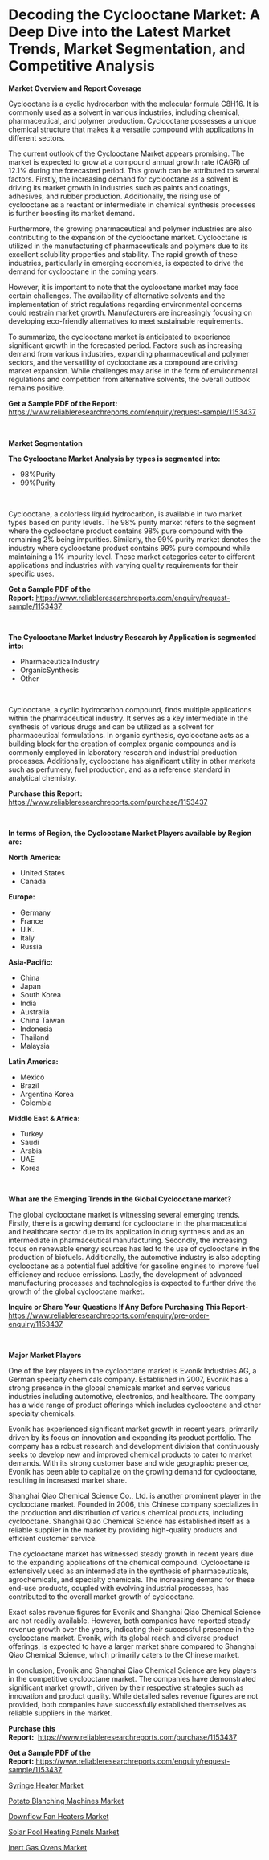 <p><h1>Decoding the Cyclooctane Market: A Deep Dive into the Latest Market Trends, Market Segmentation, and Competitive Analysis</h1></p><p><strong>Market Overview and Report Coverage</strong></p>
<p><p>Cyclooctane is a cyclic hydrocarbon with the molecular formula C8H16. It is commonly used as a solvent in various industries, including chemical, pharmaceutical, and polymer production. Cyclooctane possesses a unique chemical structure that makes it a versatile compound with applications in different sectors.</p><p>The current outlook of the Cyclooctane Market appears promising. The market is expected to grow at a compound annual growth rate (CAGR) of 12.1% during the forecasted period. This growth can be attributed to several factors. Firstly, the increasing demand for cyclooctane as a solvent is driving its market growth in industries such as paints and coatings, adhesives, and rubber production. Additionally, the rising use of cyclooctane as a reactant or intermediate in chemical synthesis processes is further boosting its market demand.</p><p>Furthermore, the growing pharmaceutical and polymer industries are also contributing to the expansion of the cyclooctane market. Cyclooctane is utilized in the manufacturing of pharmaceuticals and polymers due to its excellent solubility properties and stability. The rapid growth of these industries, particularly in emerging economies, is expected to drive the demand for cyclooctane in the coming years.</p><p>However, it is important to note that the cyclooctane market may face certain challenges. The availability of alternative solvents and the implementation of strict regulations regarding environmental concerns could restrain market growth. Manufacturers are increasingly focusing on developing eco-friendly alternatives to meet sustainable requirements.</p><p>To summarize, the cyclooctane market is anticipated to experience significant growth in the forecasted period. Factors such as increasing demand from various industries, expanding pharmaceutical and polymer sectors, and the versatility of cyclooctane as a compound are driving market expansion. While challenges may arise in the form of environmental regulations and competition from alternative solvents, the overall outlook remains positive.</p></p>
<p><strong>Get a Sample PDF of the Report:</strong> <a href="https://www.reliableresearchreports.com/enquiry/request-sample/1153437">https://www.reliableresearchreports.com/enquiry/request-sample/1153437</a></p>
<p>&nbsp;</p>
<p><strong>Market Segmentation</strong></p>
<p><strong>The Cyclooctane Market Analysis by types is segmented into:</strong></p>
<p><ul><li>98%Purity</li><li>99%Purity</li></ul></p>
<p>&nbsp;</p>
<p><p>Cyclooctane, a colorless liquid hydrocarbon, is available in two market types based on purity levels. The 98% purity market refers to the segment where the cyclooctane product contains 98% pure compound with the remaining 2% being impurities. Similarly, the 99% purity market denotes the industry where cyclooctane product contains 99% pure compound while maintaining a 1% impurity level. These market categories cater to different applications and industries with varying quality requirements for their specific uses.</p></p>
<p><strong>Get a Sample PDF of the Report:</strong>&nbsp;<a href="https://www.reliableresearchreports.com/enquiry/request-sample/1153437">https://www.reliableresearchreports.com/enquiry/request-sample/1153437</a></p>
<p>&nbsp;</p>
<p><strong>The Cyclooctane Market Industry Research by Application is segmented into:</strong></p>
<p><ul><li>PharmaceuticalIndustry</li><li>OrganicSynthesis</li><li>Other</li></ul></p>
<p>&nbsp;</p>
<p><p>Cyclooctane, a cyclic hydrocarbon compound, finds multiple applications within the pharmaceutical industry. It serves as a key intermediate in the synthesis of various drugs and can be utilized as a solvent for pharmaceutical formulations. In organic synthesis, cyclooctane acts as a building block for the creation of complex organic compounds and is commonly employed in laboratory research and industrial production processes. Additionally, cyclooctane has significant utility in other markets such as perfumery, fuel production, and as a reference standard in analytical chemistry.</p></p>
<p><strong>Purchase this Report:</strong>&nbsp; <a href="https://www.reliableresearchreports.com/purchase/1153437">https://www.reliableresearchreports.com/purchase/1153437</a></p>
<p>&nbsp;</p>
<p><strong>In terms of Region, the Cyclooctane Market Players available by Region are:</strong></p>
<p>
    <p> <strong> North America: </strong>
        <ul>
            <li>United States</li>
            <li>Canada</li>
        </ul>
        </p> 
    <p> <strong> Europe: </strong>
        <ul>
            <li>Germany</li>
            <li>France</li>
            <li>U.K.</li>
            <li>Italy</li>
            <li>Russia</li>
        </ul>
        </p> 
    <p> <strong> Asia-Pacific: </strong>
        <ul>
            <li>China</li>
            <li>Japan</li>
            <li>South Korea</li>
            <li>India</li>
            <li>Australia</li>
            <li>China Taiwan</li>
            <li>Indonesia</li>
            <li>Thailand</li>
            <li>Malaysia</li>
        </ul>
        </p> 
    <p> <strong> Latin America: </strong>
        <ul>
            <li>Mexico</li>
            <li>Brazil</li>
            <li>Argentina Korea</li>
            <li>Colombia</li>
        </ul>
        </p> 
    <p> <strong> Middle East & Africa: </strong>
        <ul>
            <li>Turkey</li>
            <li>Saudi</li>
            <li>Arabia</li>
            <li>UAE</li>
            <li>Korea</li>
        </ul>
    </p>
    </p>
<p>&nbsp;</p>
<p><strong>What are the Emerging Trends in the Global Cyclooctane market?</strong></p>
<p><p>The global cyclooctane market is witnessing several emerging trends. Firstly, there is a growing demand for cyclooctane in the pharmaceutical and healthcare sector due to its application in drug synthesis and as an intermediate in pharmaceutical manufacturing. Secondly, the increasing focus on renewable energy sources has led to the use of cyclooctane in the production of biofuels. Additionally, the automotive industry is also adopting cyclooctane as a potential fuel additive for gasoline engines to improve fuel efficiency and reduce emissions. Lastly, the development of advanced manufacturing processes and technologies is expected to further drive the growth of the global cyclooctane market.</p></p>
<p><strong>Inquire or Share Your Questions If Any Before Purchasing This Report</strong>- <a href="https://www.reliableresearchreports.com/enquiry/pre-order-enquiry/1153437">https://www.reliableresearchreports.com/enquiry/pre-order-enquiry/1153437</a></p>
<p>&nbsp;</p>
<p><strong>Major Market Players</strong></p>
<p><p>One of the key players in the cyclooctane market is Evonik Industries AG, a German specialty chemicals company. Established in 2007, Evonik has a strong presence in the global chemicals market and serves various industries including automotive, electronics, and healthcare. The company has a wide range of product offerings which includes cyclooctane and other specialty chemicals.</p><p>Evonik has experienced significant market growth in recent years, primarily driven by its focus on innovation and expanding its product portfolio. The company has a robust research and development division that continuously seeks to develop new and improved chemical products to cater to market demands. With its strong customer base and wide geographic presence, Evonik has been able to capitalize on the growing demand for cyclooctane, resulting in increased market share.</p><p>Shanghai Qiao Chemical Science Co., Ltd. is another prominent player in the cyclooctane market. Founded in 2006, this Chinese company specializes in the production and distribution of various chemical products, including cyclooctane. Shanghai Qiao Chemical Science has established itself as a reliable supplier in the market by providing high-quality products and efficient customer service.</p><p>The cyclooctane market has witnessed steady growth in recent years due to the expanding applications of the chemical compound. Cyclooctane is extensively used as an intermediate in the synthesis of pharmaceuticals, agrochemicals, and specialty chemicals. The increasing demand for these end-use products, coupled with evolving industrial processes, has contributed to the overall market growth of cyclooctane.</p><p>Exact sales revenue figures for Evonik and Shanghai Qiao Chemical Science are not readily available. However, both companies have reported steady revenue growth over the years, indicating their successful presence in the cyclooctane market. Evonik, with its global reach and diverse product offerings, is expected to have a larger market share compared to Shanghai Qiao Chemical Science, which primarily caters to the Chinese market.</p><p>In conclusion, Evonik and Shanghai Qiao Chemical Science are key players in the competitive cyclooctane market. The companies have demonstrated significant market growth, driven by their respective strategies such as innovation and product quality. While detailed sales revenue figures are not provided, both companies have successfully established themselves as reliable suppliers in the market.</p></p>
<p><strong>Purchase this Report:</strong>&nbsp;&nbsp;<a href="https://www.reliableresearchreports.com/purchase/1153437">https://www.reliableresearchreports.com/purchase/1153437</a></p>
<p></p>
<p><strong>Get a Sample PDF of the Report:</strong>&nbsp;<a href="https://www.reliableresearchreports.com/enquiry/request-sample/1153437">https://www.reliableresearchreports.com/enquiry/request-sample/1153437</a></p>
<p><p><a href="https://medium.com/@aliciahaley1989/syringe-heater-market-insight-market-trends-growth-forecasted-from-2023-to-2030-e0b4d8ef3a09">Syringe Heater Market</a></p><p><a href="https://medium.com/@terrellconn/potato-blanching-machines-market-trends-and-market-analysis-forecasted-for-period-2023-2030-5751d5dc9bf8">Potato Blanching Machines Market</a></p><p><a href="https://medium.com/@jeromekling1967/downflow-fan-heaters-market-trends-and-market-analysis-forecasted-for-period-2023-2030-64c3ab0bb15f">Downflow Fan Heaters Market</a></p><p><a href="https://medium.com/@jazminjones30/solar-pool-heating-panels-market-size-and-market-trends-complete-industry-overview-2023-to-2030-c876d9b539ce">Solar Pool Heating Panels Market</a></p><p><a href="https://medium.com/@andrewhills1925/inert-gas-ovens-market-competitive-analysis-market-trends-and-forecast-to-2030-dd8408714f75">Inert Gas Ovens Market</a></p></p>